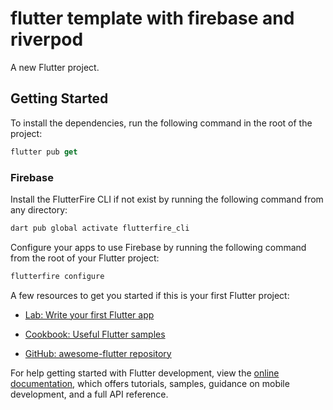 # flutter template with firebase and riverpod

A new Flutter project.

## Getting Started

To install the dependencies, run the following command in the root of the project:
````dart 
flutter pub get
````
### Firebase

Install the FlutterFire CLI if not exist by running the following command from any directory:

````dart 
dart pub global activate flutterfire_cli
````

Configure your apps to use Firebase by running the following command from the root of your Flutter project:
````dart 
flutterfire configure
````
A few resources to get you started if this is your first Flutter project:

-   [Lab: Write your first Flutter app](https://docs.flutter.dev/get-started/codelab)
-   [Cookbook: Useful Flutter samples](https://docs.flutter.dev/cookbook)

-   [GitHub: awesome-flutter repository ](https://github.com/Solido/awesome-flutter)

For help getting started with Flutter development, view the
[online documentation](https://docs.flutter.dev/), which offers tutorials,
samples, guidance on mobile development, and a full API reference.

